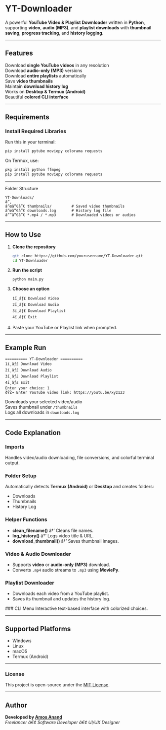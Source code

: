 
# YT-Downloader

A powerful **YouTube Video & Playlist Downloader** written in **Python**, supporting **video**, **audio (MP3)**, and **playlist downloads** with **thumbnail saving**, **progress tracking**, and **history logging**.

---

##  Features
 Download **single YouTube videos** in any resolution  
 Download **audio-only (MP3)** versions  
 Download **entire playlists** automatically  
 Save **video thumbnails**  
 Maintain **download history log**  
 Works on **Desktop & Termux (Android)**  
 Beautiful **colored CLI interface**

---

## Requirements

### Install Required Libraries
Run this in your terminal:
```bash
pip install pytube moviepy colorama requests
```

 On Termux, use:
```bash
pkg install python ffmpeg
pip install pytube moviepy colorama requests
```

---

 Folder Structure

```
YT-Downloads/
â”‚
â”œâ”€â”€ thumbnails/         # Saved video thumbnails
â”œâ”€â”€ downloads.log       # History log file
â””â”€â”€ *.mp4 / *.mp3       # Downloaded videos or audios
```

---

##  How to Use

1. **Clone the repository**
   ```bash
   git clone https://github.com/yourusername/YT-Downloader.git
   cd YT-Downloader
   ```

2. **Run the script**
   ```bash
   python main.py
   ```

3. **Choose an option**
   ```
   1ï¸âƒ£ Download Video
   2ï¸âƒ£ Download Audio
   3ï¸âƒ£ Download Playlist
   4ï¸âƒ£ Exit
   ```

4. Paste your YouTube or Playlist link when prompted.

---

##  Example Run

```
========== YT-Downloader ==========
1ï¸âƒ£ Download Video
2ï¸âƒ£ Download Audio
3ï¸âƒ£ Download Playlist
4ï¸âƒ£ Exit
Enter your choice: 1
ðŸŽ¬ Enter YouTube video link: https://youtu.be/xyz123
```

 Downloads your selected video/audio  
 Saves thumbnail under `/thumbnails`  
 Logs all downloads in `downloads.log`

---

## Code Explanation

###  Imports
Handles video/audio downloading, file conversions, and colorful terminal output.

###  Folder Setup
Automatically detects **Termux (Android)** or **Desktop** and creates folders:
- Downloads
- Thumbnails
- History Log

### Helper Functions
- **clean_filename()** â†’ Cleans file names.  
- **log_history()** â†’ Logs video title & URL.  
- **download_thumbnail()** â†’ Saves thumbnail images.

### Video & Audio Downloader
- Supports **video** or **audio-only (MP3)** download.
- Converts `.mp4` audio streams to `.mp3` using **MoviePy**.

### Playlist Downloader
- Downloads each video from a YouTube playlist.  
- Saves its thumbnail and updates the history log.

###­ CLI Menu
Interactive text-based interface with colorized choices.

---

## Supported Platforms
-  Windows  
-  Linux  
-  macOS  
-  Termux (Android)

---

### License
This project is open-source under the [MIT License](LICENSE).

---

## Author
**Developed by [Amos Anand](https://github.com/BuiltByAmos-1801)**  
 _Freelancer â€¢ Software Developer â€¢ UI/UX Designer_
